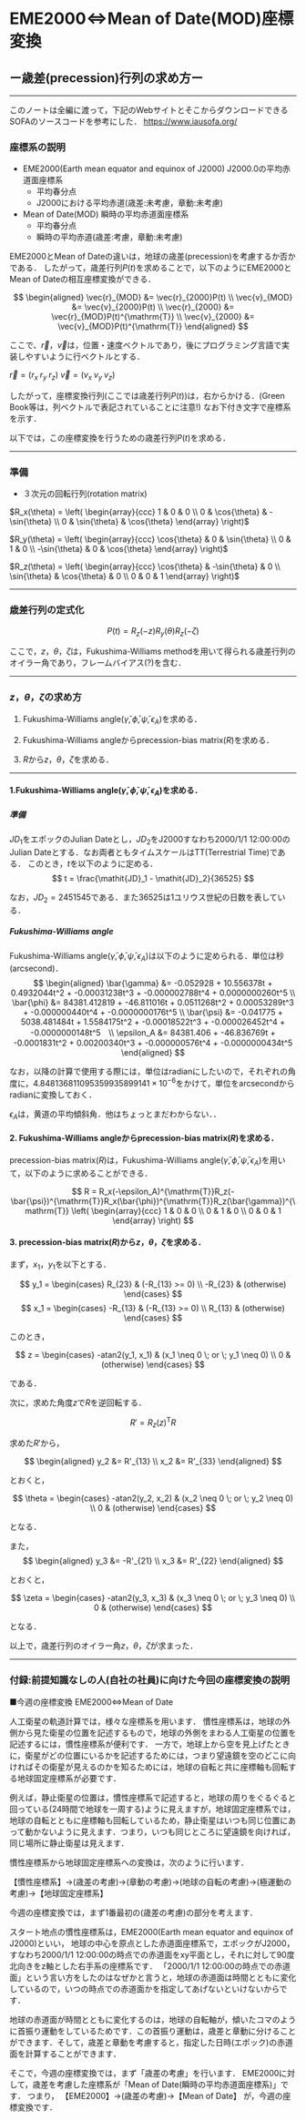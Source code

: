 # EME2000⇔Mean of Date(MOD)座標変換

## ー歳差(precession)行列の求め方ー

---

このノートは全編に渡って，下記のWebサイトとそこからダウンロードできるSOFAのソースコードを参考にした．
https://www.iausofa.org/

### 座標系の説明

- EME2000(Earth mean equator and equinox of J2000)
J2000.0の平均赤道面座標系
  - 平均春分点
  - J2000における平均赤道(歳差:未考慮，章動:未考慮)
- Mean of Date(MOD)
瞬時の平均赤道面座標系
  - 平均春分点
  - 瞬時の平均赤道(歳差:考慮，章動:未考慮)

EME2000とMean of Dateの違いは，地球の歳差(precession)を考慮するか否かである．
したがって，歳差行列$P(t)$を求めることで，以下のようにEME2000とMean of Dateの相互座標変換ができる．

$$
\begin{aligned}
\vec{r}_{MOD} &= \vec{r}_{2000}P(t) \\
\vec{v}_{MOD} &= \vec{v}_{2000}P(t) \\
\vec{r}_{2000} &= \vec{r}_{MOD}P(t)^{\mathrm{T}} \\
\vec{v}_{2000} &= \vec{v}_{MOD}P(t)^{\mathrm{T}}
\end{aligned}
$$

ここで、$\vec{r}$，$\vec{v}$は，位置・速度ベクトルであり，後にプログラミング言語で実装しやすいように行ベクトルとする．

$\vec{r} = (r_x \; r_y \; r_z)$
$\vec{v} = (v_x \; v_y \; v_z)$

したがって，座標変換行列(ここでは歳差行列$P(t)$)は，右からかける．(Green Book等は，列ベクトルで表記されていることに注意!)
なお下付き文字で座標系を示す．

以下では，この座標変換を行うための歳差行列$P(t)$を求める．

---

### 準備

- ３次元の回転行列(rotation matrix)

$R_x(\theta) = \left(
        \begin{array}{ccc}
            1 & 0 & 0 \\
            0 & \cos{\theta} & -\sin{\theta} \\
            0 & \sin{\theta} & \cos{\theta}
        \end{array}
    \right)$

$R_y(\theta) = \left(
        \begin{array}{ccc}
            \cos{\theta} & 0 & \sin{\theta} \\
            0 & 1 & 0 \\
            -\sin{\theta} & 0 & \cos{\theta}
        \end{array}
    \right)$

$R_z(\theta) = \left(
        \begin{array}{ccc}
            \cos{\theta} & -\sin{\theta} & 0 \\
            \sin{\theta} & \cos{\theta} & 0 \\
            0 & 0 & 1
        \end{array}
    \right)$

---

### 歳差行列の定式化

$$
P(t) = R_z(-z)R_y(\theta)R_z(-\zeta)
$$

ここで，$z$，$\theta$，$\zeta$は，Fukushima-Williams methodを用いて得られる歳差行列のオイラー角であり，フレームバイアス(?)を含む．

---

### $z$，$\theta$，$\zeta$の求め方

1. Fukushima-Williams angle($\bar{\gamma}, \bar{\phi}, \bar{\psi}, \epsilon_A$)を求める．

2. Fukushima-Williams angleからprecession-bias matrix($R$)を求める．

3. $R$から$z$，$\theta$，$\zeta$を求める．

---

#### 1.Fukushima-Williams angle($\bar{\gamma}, \bar{\phi}, \bar{\psi}, \epsilon_A$)を求める．

##### 準備

$\mathit{JD}_1$をエポックのJulian Dateとし，$\mathit{JD}_2$をJ2000すなわち2000/1/1 12:00:00のJulian Dateとする．なお両者ともタイムスケールはTT(Terrestrial Time)である．
このとき，$t$を以下のように定める．
$$
t = \frac{\mathit{JD}_1 - \mathit{JD}_2}{36525}
$$

なお，$\mathit{JD}_2 = 2451545$である．また$36525$は1ユリウス世紀の日数を表している．

##### Fukushima-Williams angle

Fukushima-Williams angle($\bar{\gamma}, \bar{\phi}, \bar{\psi}, \epsilon_A$)は以下のように定められる．単位は秒(arcsecond)．
$$
\begin{aligned}
\bar{\gamma} &= -0.052928 + 10.556378t + 0.4932044t^2 + -0.00031238t^3 + -0.000002788t^4 +
                0.0000000260t^5 \\
\bar{\phi} &= 84381.412819 + -46.811016t + 0.0511268t^2 + 0.00053289t^3 + -0.000000440t^4 +
                -0.0000000176t^5 \\
\bar{\psi} &=  -0.041775 + 5038.481484t + 1.5584175t^2 + -0.00018522t^3 +  -0.000026452t^4 +
                -0.0000000148t^5　\\
\epsilon_A &= 84381.406 + -46.836769t + -0.0001831t^2 + 0.00200340t^3 +  -0.000000576t^4 +
                -0.0000000434t^5
\end{aligned}
$$

なお，以降の計算で使用する際には，単位はradianにしたいので，それぞれの角度に，$4.848136811095359935899141 \times 10^{-6}$をかけて，単位をarcsecondからradianに変換しておく．

$\epsilon_A$は，黄道の平均傾斜角．他はちょっとまだわからない．．

#### 2. Fukushima-Williams angleからprecession-bias matrix($R$)を求める．

precession-bias matrix($R$)は，Fukushima-Williams angle($\bar{\gamma}, \bar{\phi}, \bar{\psi}, \epsilon_A$)を用いて，以下のように求めることができる．

$$
R = R_x(-\epsilon_A)^{\mathrm{T}}R_z(-\bar{\psi})^{\mathrm{T}}R_x(\bar{\phi})^{\mathrm{T}}R_z(\bar{\gamma})^{\mathrm{T}}
    \left(
        \begin{array}{ccc}
            1 & 0 & 0 \\
            0 & 1 & 0 \\
            0 & 0 & 1
        \end{array}
    \right)
$$

#### 3. precession-bias matrix($R$)から$z$，$\theta$，$\zeta$を求める．

まず，$x_1$，$y_1$を以下とする．

$$
y_1 = \begin{cases}
        R_{23} & (-R_{13} >= 0) \\
        -R_{23} & (otherwise)
    \end{cases}
$$
$$
x_1 = \begin{cases}
        -R_{13} & (-R_{13} >= 0) \\
        R_{13} & (otherwise)
    \end{cases}
$$

このとき，

$$
z = \begin{cases}
        -atan2(y_1, x_1) & (x_1 \neq 0 \; or \; y_1 \neq 0) \\
        0 & (otherwise)
    \end{cases}
$$

である．

次に，求めた角度$z$で$R$を逆回転する．

$$
R' = R_z(z)^{\mathrm{T}}R
$$

求めた$R'$から，

$$
\begin{aligned}
    y_2 &= R'_{13} \\
    x_2 &= R'_{33}
\end{aligned}
$$

とおくと，

$$
\theta = \begin{cases}
        -atan2(y_2, x_2) & (x_2 \neq 0 \; or \; y_2 \neq 0) \\
        0 & (otherwise)
    \end{cases}
$$

となる．

また，
$$
\begin{aligned}
    y_3 &= -R'_{21} \\
    x_3 &= R'_{22}
\end{aligned}
$$

とおくと，

$$
\zeta = \begin{cases}
        -atan2(y_3, x_3) & (x_3 \neq 0 \; or \; y_3 \neq 0) \\
        0 & (otherwise)
    \end{cases}
$$

となる．

以上で，歳差行列のオイラー角$z$，$\theta$，$\zeta$が求まった．

---

### 付録:前提知識なしの人(自社の社員)に向けた今回の座標変換の説明

■今週の座標変換
EME2000⇔Mean of Date

人工衛星の軌道計算では，様々な座標系を用います．
慣性座標系は，地球の外側から見た衛星の位置を記述するもので，地球の外側をまわる人工衛星の位置を記述するには，慣性座標系が便利です．
一方で，地球上から空を見上げたときに，衛星がどの位置にいるかを記述するためには，つまり望遠鏡を空のどこに向ければその衛星が見えるのかを知るためには，地球の自転と共に座標軸も回転する地球固定座標系が必要です．

例えば，静止衛星の位置は，慣性座標系で記述すると，地球の周りをぐるぐると回っている(24時間で地球を一周する)ように見えますが，地球固定座標系では，地球の自転とともに座標軸も回転しているため，静止衛星はいつも同じ位置にあって動かないように見えます．つまり，いつも同じところに望遠鏡を向ければ，同じ場所に静止衛星は見えます．

慣性座標系から地球固定座標系への変換は，次のように行います．

【慣性座標系】→(歳差の考慮)→(章動の考慮)→(地球の自転の考慮)→(極運動の考慮)→【地球固定座標系】

今週の座標変換では，まず1番最初の(歳差の考慮)の部分を考えます．

スタート地点の慣性座標系は，EME2000(Earth mean equator and equinox of J2000)といい，
地球の中心を原点とした赤道面座標系で，エポックがJ2000，すなわち2000/1/1 12:00:00の時点での赤道面をxy平面とし，それに対して90度北向きをz軸とした右手系の座標系です．
「2000/1/1 12:00:00の時点での赤道面」という言い方をしたのはなぜかと言うと，地球の赤道面は時間とともに変化しているので，いつの時点での赤道面かを指定してあげないといけないからです．

地球の赤道面が時間とともに変化するのは，地球の自転軸が，傾いたコマのように首振り運動をしているためです．この首振り運動は，歳差と章動に分けることができます．そして，歳差と章動を考慮すると，指定した日時(エポック)の赤道面を計算することができます．

そこで，今週の座標変換では，まず「歳差の考慮」を行います．
EME2000に対して，歳差を考慮した座標系が「Mean of Date(瞬時の平均赤道面座標系)」です．
つまり，
【EME2000】→(歳差の考慮)→【Mean of Date】
が，今週の座標変換です．
